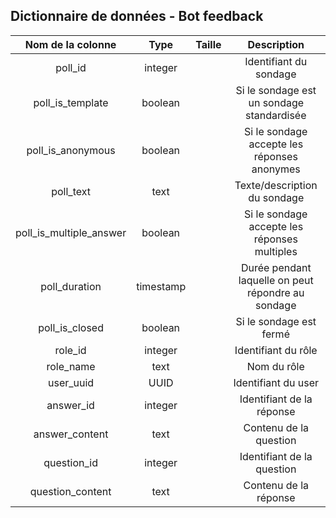 ## Dictionnaire de données - Bot feedback

<table><thead>
  <tr align='center'>
    <th>Nom de la colonne</th>
    <th>Type</th>
    <th>Taille</th>
    <th>Description</th>
  </tr></thead>
<tbody>
  <tr align='center'>
    <td>poll_id</td>
    <td>integer</td>
    <td></td>
    <td>Identifiant du sondage</td>
  </tr>
    <tr align='center'>
    <td>poll_is_template</td>
    <td>boolean</td>
    <td></td>
    <td>Si le sondage est un sondage standardisée</td>
  </tr>
  <tr align='center'>
    <td>poll_is_anonymous</td>
    <td>boolean</td>
    <td></td>
    <td>Si le sondage accepte les réponses anonymes</td>
  </tr>
  <tr align='center'>
    <td>poll_text</td>
    <td>text</td>
    <td></td>
    <td>Texte/description du sondage</td>
  </tr>
  <tr align='center'>
    <td>poll_is_multiple_answer</td>
    <td>boolean</td>
    <td></td>
    <td>Si le sondage accepte les réponses multiples</td>
  </tr>
    <tr align='center'>
    <td>poll_duration</td>
    <td>timestamp</td>
    <td></td>
    <td>Durée pendant laquelle on peut répondre au sondage</td>
  </tr>
    <tr align='center'>
    <td>poll_is_closed</td>
    <td>boolean</td>
    <td></td>
    <td>Si le sondage est fermé</td>
  </tr>
    <tr align='center'>
    <td>role_id</td>
    <td>integer</td>
    <td></td>
    <td>Identifiant du rôle</td>
  </tr>
  <tr align='center'>
    <td>role_name</td>
    <td>text</td>
    <td></td>
    <td>Nom du rôle</td>
  </tr>
    <tr align='center'>
    <td>user_uuid</td>
    <td>UUID</td>
    <td></td>
    <td>Identifiant du user</td>
  </tr>
    <tr align='center'>
    <td>answer_id</td>
    <td>integer</td>
    <td></td>
    <td>Identifiant de la réponse</td>
  </tr>
  <tr align='center'>
    <td>answer_content</td>
    <td>text</td>
    <td></td>
    <td>Contenu de la question</td>
  </tr>
    <tr align='center'>
    <td>question_id</td>
    <td>integer</td>
    <td></td>
    <td>Identifiant de la question</td>
  </tr>
  <tr align='center'>
    <td>question_content</td>
    <td>text</td>
    <td></td>
    <td>Contenu de la réponse</td>
  </tr>
</tbody>
</table>